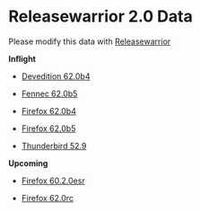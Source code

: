 

Releasewarrior 2.0 Data
=======================

Please modify this data with [Releasewarrior](https://github.com/mozilla-releng/releasewarrior-2.0)

**Inflight**

* [Devedition 62.0b4](/inflight/devedition/devedition-devedition-62.0b4.md)

* [Fennec 62.0b5](/inflight/fennec/fennec-beta-62.0b5.md)

* [Firefox 62.0b4](/inflight/firefox/firefox-beta-62.0b4.md)

* [Firefox 62.0b5](/inflight/firefox/firefox-beta-62.0b5.md)

* [Thunderbird 52.9](/inflight/thunderbird/thunderbird-release-52.9.md)

**Upcoming**

* [Firefox 60.2.0esr](/upcoming/firefox/firefox-esr60-60.2.0esr.md)

* [Firefox 62.0rc](/upcoming/firefox/firefox-release-rc-62.0rc.md)


